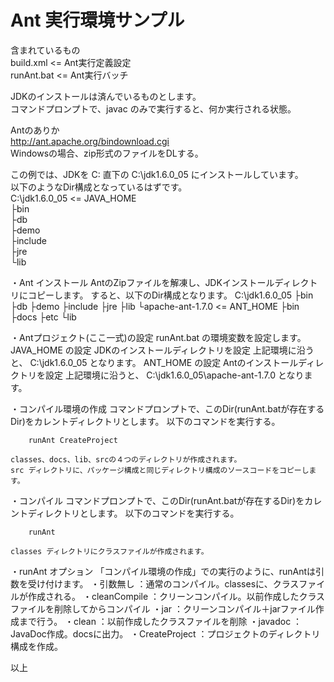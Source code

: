 Ant 実行環境サンプル
================

含まれているもの  
  build.xml       <= Ant実行定義設定  
  runAnt.bat      <= Ant実行バッチ  
  
  
JDKのインストールは済んでいるものとします。  
コマンドプロンプトで、javac のみで実行すると、何か実行される状態。  
  
Antのありか  
  http://ant.apache.org/bindownload.cgi  
    Windowsの場合、zip形式のファイルをDLする。  

この例では、JDKを C: 直下の C:\jdk1.6.0_05 にインストールしています。  
以下のようなDir構成となっているはずです。  
C:\jdk1.6.0_05              <= JAVA_HOME  
 ├bin  
 ├db  
 ├demo  
 ├include  
 ├jre  
 └lib  
  
・Ant インストール
    AntのZipファイルを解凍し、JDKインストールディレクトリにコピーします。
    すると、以下のDir構成となります。
    C:\jdk1.6.0_05
     ├bin
     ├db
     ├demo
     ├include
     ├jre
     ├lib
     └apache-ant-1.7.0     <= ANT_HOME
        ├bin
        ├docs
        ├etc
        └lib


・Antプロジェクト(ここ一式)の設定
    runAnt.bat の環境変数を設定します。
    JAVA_HOME の設定
        JDKのインストールディレクトリを設定
        上記環境に沿うと、
            C:\jdk1.6.0_05
        となります。
    ANT_HOME の設定
        Antのインストールディレクトリを設定
        上記環境に沿うと、
            C:\jdk1.6.0_05\apache-ant-1.7.0
        となります。


・コンパイル環境の作成
    コマンドプロンプトで、このDir(runAnt.batが存在するDir)をカレントディレクトリとします。
    以下のコマンドを実行する。
    
        runAnt CreateProject
    
    classes、docs、lib、srcの４つのディレクトリが作成されます。
    src ディレクトリに、パッケージ構成と同じディレクトリ構成のソースコードをコピーします。


・コンパイル
    コマンドプロンプトで、このDir(runAnt.batが存在するDir)をカレントディレクトリとします。
    以下のコマンドを実行する。
    
        runAnt
    
    classes ディレクトリにクラスファイルが作成されます。

・runAnt オプション
    「コンパイル環境の作成」での実行のように、runAntは引数を受け付けます。
    ・引数無し      ：通常のコンパイル。classesに、クラスファイルが作成される。
    ・cleanCompile  ：クリーンコンパイル。以前作成したクラスファイルを削除してからコンパイル
    ・jar           ：クリーンコンパイル＋jarファイル作成まで行う。
    ・clean         ：以前作成したクラスファイルを削除
    ・javadoc       ：JavaDoc作成。docsに出力。
    ・CreateProject ：プロジェクトのディレクトリ構成を作成。


以上


